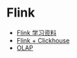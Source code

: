 # Flink

* [Flink 学习资料](https://mp.weixin.qq.com/s?__biz=MzU3NDUzMjA0MQ==&mid=2247483929&idx=2&sn=10d2b5d3270b0567626006595eee479f&chksm=fd31b2bfca463ba97b776c0f4dbd68e77b93da38dbd4e247e86f0cd43ac1483081fe6ee31eab&scene=21#wechat_redirect)
* [Flink + Clickhouse](https://mp.weixin.qq.com/s/4v15l9gIuclUlZZ8jZiYlg?scene=21#wechat_redirect)
* [OLAP](https://xie.infoq.cn/article/1b677813603afec6fa925b138)


